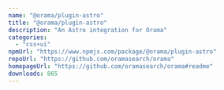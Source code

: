 ```yaml
---
name: "@orama/plugin-astro"
title: "@orama/plugin-astro"
description: "An Astro integration for Orama"
categories:
  - "css+ui"
npmUrl: "https://www.npmjs.com/package/@orama/plugin-astro"
repoUrl: "https://github.com/oramasearch/orama"
homepageUrl: "https://github.com/oramasearch/orama#readme"
downloads: 865
---
```

